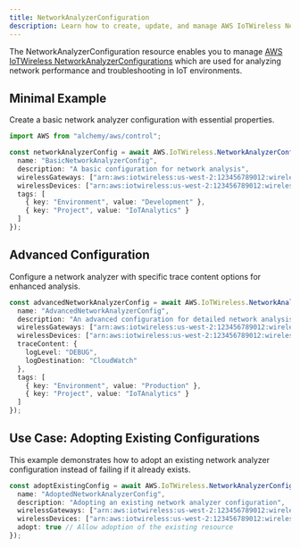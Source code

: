```yaml
---
title: NetworkAnalyzerConfiguration
description: Learn how to create, update, and manage AWS IoTWireless NetworkAnalyzerConfigurations using Alchemy Cloud Control.
---
```


The NetworkAnalyzerConfiguration resource enables you to manage [AWS IoTWireless NetworkAnalyzerConfigurations](https://docs.aws.amazon.com/iotwireless/latest/userguide/) which are used for analyzing network performance and troubleshooting in IoT environments.

## Minimal Example

Create a basic network analyzer configuration with essential properties.

```ts
import AWS from "alchemy/aws/control";

const networkAnalyzerConfig = await AWS.IoTWireless.NetworkAnalyzerConfiguration("basicConfig", {
  name: "BasicNetworkAnalyzerConfig",
  description: "A basic configuration for network analysis",
  wirelessGateways: ["arn:aws:iotwireless:us-west-2:123456789012:wireless-gateway/abcd1234"],
  wirelessDevices: ["arn:aws:iotwireless:us-west-2:123456789012:wireless-device/xyz5678"],
  tags: [
    { key: "Environment", value: "Development" },
    { key: "Project", value: "IoTAnalytics" }
  ]
});
```

## Advanced Configuration

Configure a network analyzer with specific trace content options for enhanced analysis.

```ts
const advancedNetworkAnalyzerConfig = await AWS.IoTWireless.NetworkAnalyzerConfiguration("advancedConfig", {
  name: "AdvancedNetworkAnalyzerConfig",
  description: "An advanced configuration for detailed network analysis",
  wirelessGateways: ["arn:aws:iotwireless:us-west-2:123456789012:wireless-gateway/abcd1234"],
  wirelessDevices: ["arn:aws:iotwireless:us-west-2:123456789012:wireless-device/xyz5678"],
  traceContent: {
    logLevel: "DEBUG",
    logDestination: "CloudWatch"
  },
  tags: [
    { key: "Environment", value: "Production" },
    { key: "Project", value: "IoTAnalytics" }
  ]
});
```

## Use Case: Adopting Existing Configurations

This example demonstrates how to adopt an existing network analyzer configuration instead of failing if it already exists.

```ts
const adoptExistingConfig = await AWS.IoTWireless.NetworkAnalyzerConfiguration("adoptConfig", {
  name: "AdoptedNetworkAnalyzerConfig",
  description: "Adopting an existing network analyzer configuration",
  wirelessGateways: ["arn:aws:iotwireless:us-west-2:123456789012:wireless-gateway/abcd1234"],
  wirelessDevices: ["arn:aws:iotwireless:us-west-2:123456789012:wireless-device/xyz5678"],
  adopt: true // Allow adoption of the existing resource
});
```